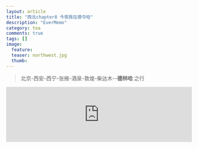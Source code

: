 ```yaml
---
layout: article
title: "西北chapter8 今夜我在德令哈"
description: "EverMemo"
category: tea
comments: true
tags: []
image:
  feature:
  teaser: northwest.jpg
  thumb:
---
```

> 北京-西安-西宁-张掖-酒泉-敦煌-柴达木--**德林哈** 之行

<script type="text/javascript" language="javascript">

//在页面未加载完毕之前显示的loading Html自定义内容

var _LoadingHtml = '页面加载中，请等待...';

//呈现loading效果

document.write(_LoadingHtml);

//监听加载状态改变
document.onreadystatechange = completeLoading;

//加载状态为complete时移除loading效果
function completeLoading() {
    if (document.readyState == "complete") {
        var loadingMask = document.getElementById('loadingDiv');
        loadingMask.parentNode.removeChild(loadingMask);
    }
}
</script>



  <iframe src="http://word.98ki.com/blog/northwest8 今夜我在德令哈.htm" id="iframe" scrolling="no" onload="iframeLoad()" frameborder="0" name="iframe" width="100%"> </iframe>


  <script type="text/javascript" language="javascript">

  function iframeLoad()  
  {  
      document.getElementById("iframe").height=0;  
      document.getElementById("iframe").height=document.getElementById("iframe").contentWindow.document.body.scrollHeight;  
  }  

  </script>
